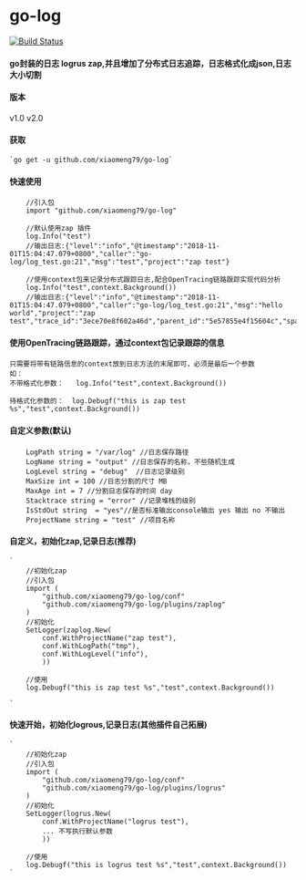 # go-log
[![Build Status](https://travis-ci.org/xiaomeng79/go-log.svg?branch=master)](https://travis-ci.org/xiaomeng79/go-log)
#### go封装的日志 logrus zap,并且增加了分布式日志追踪，日志格式化成json,日志大小切割

#### 版本

v1.0
v2.0
#### 获取
    `go get -u github.com/xiaomeng79/go-log`
   

#### 快速使用

```
    //引入包
    import "github.com/xiaomeng79/go-log"
    
    //默认使用zap 插件
    log.Info("test")
    //输出日志:{"level":"info","@timestamp":"2018-11-01T15:04:47.079+0800","caller":"go-log/log_test.go:21","msg":"test","project":"zap test"}
    
    //使用context包来记录分布式跟踪日志,配合OpenTracing链路跟踪实现代码分析
    log.Info("test",context.Background())
    //输出日志:{"level":"info","@timestamp":"2018-11-01T15:04:47.079+0800","caller":"go-log/log_test.go:21","msg":"hello world","project":"zap test","trace_id":"3ece70e8f602a46d","parent_id":"5e57855e4f15604c","span_id":"791c3d0180bb66ad"}

```
#### 使用OpenTracing链路跟踪，通过context包记录跟踪的信息

```
只需要将带有链路信息的context放到日志方法的末尾即可，必须是最后一个参数
如：
不带格式化参数：   log.Info("test",context.Background())

待格式化参数的：  log.Debugf("this is zap test %s","test",context.Background())

```

#### 自定义参数(默认)

```
	LogPath string = "/var/log" //日志保存路径
	LogName string = "output" //日志保存的名称，不些随机生成
	LogLevel string = "debug"  //日志记录级别
	MaxSize int = 100 //日志分割的尺寸 MB
	MaxAge int = 7 //分割日志保存的时间 day
	Stacktrace string = "error" //记录堆栈的级别
	IsStdOut string  = "yes"//是否标准输出console输出 yes 输出 no 不输出
	ProjectName string = "test" //项目名称

```
#### 自定义，初始化zap,记录日志(推荐)


    `
    	//初始化zap
    	//引入包
    	import (
        	"github.com/xiaomeng79/go-log/conf"
        	"github.com/xiaomeng79/go-log/plugins/zaplog"
        )
        //初始化
        SetLogger(zaplog.New(
            conf.WithProjectName("zap test"),
            conf.WithLogPath("tmp"),
            conf.WithLogLevel("info"),
            ))

        //使用
        log.Debugf("this is zap test %s","test",context.Background())
    
    `
#### 快速开始，初始化logrous,记录日志(其他插件自己拓展)


    `
    	//初始化zap
    	//引入包
    	import (
        	"github.com/xiaomeng79/go-log/conf"
        	"github.com/xiaomeng79/go-log/plugins/logrus"
        )
        //初始化
        SetLogger(logrus.New(
            conf.WithProjectName("logrus test"),
            ... 不写执行默认参数
            ))

        //使用
        log.Debugf("this is logrus test %s","test",context.Background())
    `
  





    
